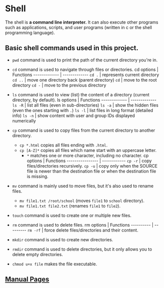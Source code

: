 # Shell

The shell is **a command line interpreter.** It can also execute other programs such as applications, scripts, and user programs (written in c or the shell programming language).

## Basic shell commands used in this project.

* `pwd` command is used to print the path of the current directory you're in.
 

* `cd` command is used to navigate through files or directories.
    cd options  | Functions
    ------------- | -------------
    `cd .` | represents current directory
    `cd ..`  | move one directory back (parent directory)
    `cd`  | move to the root directory
    `cd -` | move to the previous directory


* `ls` command is used to view (list) the content of a directory (current directory, by default).
   ls options  | Functions
    ------------- | -------------
    `ls -R`   | list all files (even in sub-directories)
    `ls -a`  | show the hidden files (even the ones starting with `.`)
    `ls -l` | list files in long format (detailed info)
    `ls -n` | show content with user and group IDs displayed numerically



* `cp` command is used to copy files from the current directory to another directory.
    * `cp *.html` copies all files ending with `.html`.
    * `cp [A-Z]*` copies all files which name start with an uppercase letter.
        * `*` matches one or more character, including no character.
    cp options | Functions
            ----------------  |  ------------
            `cp -r` | copy files/directories recursively.
            `cp -u` | copy only when the SOURCE file is newer than the destination file or when the destination file is missing.


* `mv` command is mainly used to move files, but it's also used to rename files.
   * `mv file1.txt /root/school` (moves `file1` to `school` directory).
   * `mv file1.txt file2.txt` (renames `file1` to `file2`).


* `touch` command is used to create one or multiple new files.


* `rm` command is used to delete files.
    rm options | Functions
    ---------- | ---------
    `rm -rf` | force delete files/directories and their content.


* `mkdir` command is used to create new directories.


* `rmdir` command is used to delete directories, but it only allows you to delete empty directories.


* `chmod u+x file` makes the file executable.


## **[Manual Pages](https://linuxcommand.org/lc3_man_page_index.php#file)**

